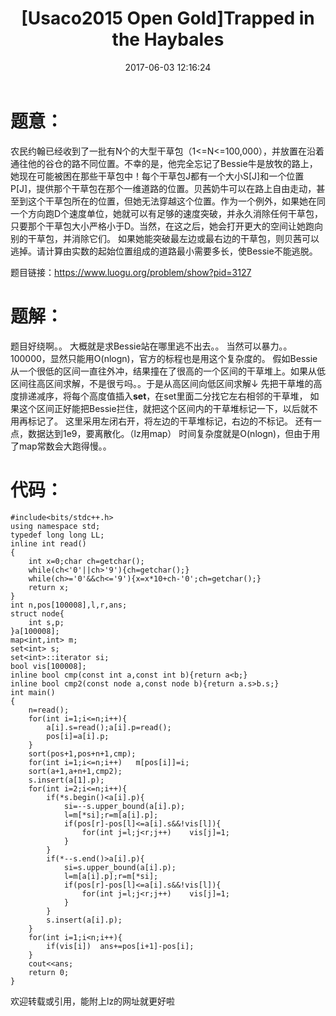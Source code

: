 ﻿---
title: '[Usaco2015 Open Gold]Trapped in the Haybales'
date: 2017-06-03 12:16:24
tags:
---
# 题意：
农民约翰已经收到了一批有N个的大型干草包（1<=N<=100,000），并放置在沿着通往他的谷仓的路不同位置。不幸的是，他完全忘记了Bessie牛是放牧的路上，她现在可能被困在那些干草包中！每个干草包J都有一个大小S[J]和一个位置P[J]，提供那个干草包在那个一维道路的位置。贝茜奶牛可以在路上自由走动，甚至到这个干草包所在的位置，但她无法穿越这个位置。作为一个例外，如果她在同一个方向跑D个速度单位，她就可以有足够的速度突破，并永久消除任何干草包，只要那个干草包大小严格小于D。当然，在这之后，她会打开更大的空间让她跑向别的干草包，并消除它们。
如果她能突破最左边或最右边的干草包，则贝茜可以逃掉。请计算由实数的起始位置组成的道路最小需要多长，使Bessie不能逃脱。

<!--more-->
题目链接：https://www.luogu.org/problem/show?pid=3127

# 题解：
题目好绕啊。。
大概就是求Bessie站在哪里逃不出去。。
当然可以暴力。。100000，显然只能用O(nlogn)，官方的标程也是用这个复杂度的。
假如Bessie从一个很低的区间一直往外冲，结果撞在了很高的一个区间的干草堆上。如果从低区间往高区间求解，不是很亏吗。。于是从高区间向低区间求解↓
先把干草堆的高度排递减序，将每个高度值插入**set**，在set里面二分找它左右相邻的干草堆，
如果这个区间正好能把Bessie拦住，就把这个区间内的干草堆标记一下，以后就不用再标记了。
这里采用左闭右开，将左边的干草堆标记，右边的不标记。
还有一点，数据达到1e9，要离散化。（lz用map）
时间复杂度就是O(nlogn)，但由于用了map常数会大跑得慢。。

# 代码：
```
#include<bits/stdc++.h>
using namespace std;
typedef long long LL;
inline int read()
{
    int x=0;char ch=getchar();
    while(ch<'0'||ch>'9'){ch=getchar();}
    while(ch>='0'&&ch<='9'){x=x*10+ch-'0';ch=getchar();}
    return x;
}
int n,pos[100008],l,r,ans;
struct node{
	int s,p;
}a[100008];
map<int,int> m;
set<int> s;
set<int>::iterator si;
bool vis[100008];
inline bool cmp(const int a,const int b){return a<b;}
inline bool cmp2(const node a,const node b){return a.s>b.s;}
int main()
{
    n=read();
	for(int i=1;i<=n;i++){
		a[i].s=read();a[i].p=read();
		pos[i]=a[i].p;
	}
	sort(pos+1,pos+n+1,cmp);
	for(int i=1;i<=n;i++)	m[pos[i]]=i;
	sort(a+1,a+n+1,cmp2);
	s.insert(a[1].p);
	for(int i=2;i<=n;i++){
		if(*s.begin()<a[i].p){
			si=--s.upper_bound(a[i].p);
			l=m[*si];r=m[a[i].p];
			if(pos[r]-pos[l]<=a[i].s&&!vis[l]){
				for(int j=l;j<r;j++)	vis[j]=1;
			}
		}
		if(*--s.end()>a[i].p){
			si=s.upper_bound(a[i].p);
			l=m[a[i].p];r=m[*si];
			if(pos[r]-pos[l]<=a[i].s&&!vis[l]){
				for(int j=l;j<r;j++)	vis[j]=1;
			}
		}
		s.insert(a[i].p);
	}
	for(int i=1;i<n;i++){
		if(vis[i])	ans+=pos[i+1]-pos[i];
	}
	cout<<ans;
    return 0;
}
```

欢迎转载或引用，能附上lz的网址就更好啦